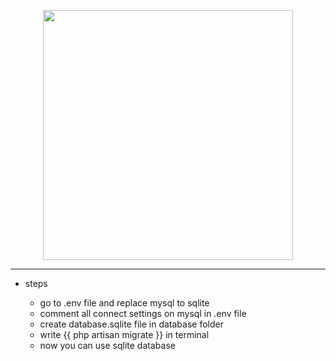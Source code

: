 <p align="center"><a href="https://laravel.com" target="_blank"><img src="https://raw.githubusercontent.com/laravel/art/master/logo-lockup/5%20SVG/2%20CMYK/1%20Full%20Color/laravel-logolockup-cmyk-red.svg" width="400"></a></p>


----

* steps

    * go to .env file and replace mysql to sqlite
    * comment all connect settings on mysql in .env file 
    * create database.sqlite file in database folder
    * write {{ php artisan migrate }} in terminal
    * now you can use sqlite database
 


